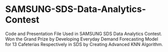 # SAMSUNG-SDS-Data-Analytics-Contest
Code and Presentation File Used in SAMSUNG SDS Data Analytics Contest. Won the Grand Prize by Developing Everyday Demand Forecasting Model for 13 Cafeterias Respectively in SDS by Creating Advanced KNN Algorithm.
